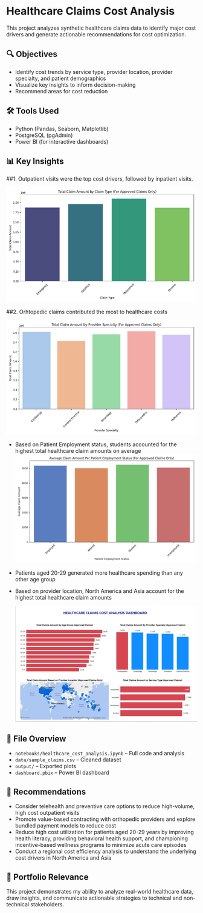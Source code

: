 # Healthcare Claims Cost Analysis
This project analyzes synthetic healthcare claims data to identify major cost drivers and generate actionable recommendations for cost optimization.

## 🔍 Objectives
- Identify cost trends by service type, provider location, provider specialty, and patient demographics
- Visualize key insights to inform decision-making
- Recommend areas for cost reduction

## 🛠️ Tools Used
- Python (Pandas, Seaborn, Matplotlib)
- PostgreSQL (pgAdmin)
- Power BI (for interactive dashboards)

## 📊 Key Insights
##1. Outpatient visits were the top cost drivers, followed by inpatient visits.

  ![Cost By Service Type](Figure_1.png)
  
##2. Orhtopedic claims contributed the most to healthcare costs

  ![Cost by Provider Specialty](Figure_2.png)

- Based on Patient Employment status, students accounted for the highest total healthcare claim amounts on average
  ![Average Cost based on Employment Status](Figure_3.png)
  
- Patients aged 20-29 generated more healthcare spending than any other age group
- Based on provider location, North America and Asia account for the highest total healthcare claim amounts
  
  ![Claims Analysis Dashboard](Dashboard.jpg)

## 📁 File Overview
- `notebooks/healthcare_cost_analysis.ipynb` – Full code and analysis
- `data/sample_claims.csv` – Cleaned dataset
- `output/` – Exported plots
- `dashboard.pbix` – Power BI dashboard 

## 📝 Recommendations
- Consider telehealth and preventive care options to reduce high-volume, high cost outpatient visits
- Promote value-based contracting with orthopedic providers and explore bundled payment models to reduce cost
- Reduce high cost utilization for patients aged 20-29 years by improving health literacy, providing behavioral health support, and championing incentive-based wellness programs to minimize acute care episodes
- Conduct a regional cost efficiency analysis to understand the underlying cost drivers in North America and Asia

## 💼 Portfolio Relevance
This project demonstrates my ability to analyze real-world healthcare data, draw insights, and communicate actionable strategies to technical and non-technical stakeholders.
